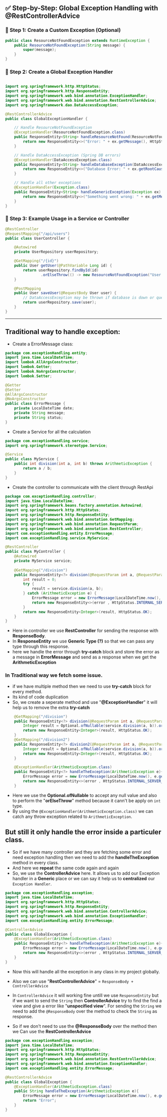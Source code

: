 ## ✅ Step-by-Step: Global Exception Handling with @RestControllerAdvice
### 🔹 Step 1: Create a Custom Exception (Optional)
```java
public class ResourceNotFoundException extends RuntimeException {
    public ResourceNotFoundException(String message) {
        super(message);
    }
}
```

### 🔹 Step 2: Create a Global Exception Handler
```java

import org.springframework.http.HttpStatus;
import org.springframework.http.ResponseEntity;
import org.springframework.web.bind.annotation.ExceptionHandler;
import org.springframework.web.bind.annotation.RestControllerAdvice;
import org.springframework.dao.DataAccessException;

@RestControllerAdvice
public class GlobalExceptionHandler {

    // Handle ResourceNotFoundException
    @ExceptionHandler(ResourceNotFoundException.class)
    public ResponseEntity<String> handleResourceNotFound(ResourceNotFoundException ex) {
        return new ResponseEntity<>("Error: " + ex.getMessage(), HttpStatus.NOT_FOUND);
    }

    // Handle DataAccessException (Spring DB errors)
    @ExceptionHandler(DataAccessException.class)
    public ResponseEntity<String> handleDatabaseException(DataAccessException ex) {
        return new ResponseEntity<>("Database Error: " + ex.getRootCause().getMessage(), HttpStatus.INTERNAL_SERVER_ERROR);
    }

    // Handle all other exceptions
    @ExceptionHandler(Exception.class)
    public ResponseEntity<String> handleGenericException(Exception ex) {
        return new ResponseEntity<>("Something went wrong: " + ex.getMessage(), HttpStatus.INTERNAL_SERVER_ERROR);
    }
}

```

### 🔹 Step 3: Example Usage in a Service or Controller
```java
@RestController
@RequestMapping("/api/users")
public class UserController {

    @Autowired
    private UserRepository userRepository;

    @GetMapping("/{id}")
    public User getUser(@PathVariable Long id) {
        return userRepository.findById(id)
                .orElseThrow(() -> new ResourceNotFoundException("User not found with ID: " + id));
    }

    @PostMapping
    public User saveUser(@RequestBody User user) {
        // DataAccessException may be thrown if database is down or query fails
        return userRepository.save(user);
    }
}

```
************************************************************************************
## Traditional way to handle exception:
- Create a ErrorMessage class:
```java
package com.exceptionHandling.entity;
import java.time.LocalDateTime;
import lombok.AllArgsConstructor;
import lombok.Getter;
import lombok.NoArgsConstructor;
import lombok.Setter;

@Getter
@Setter
@AllArgsConstructor
@NoArgsConstructor
public class ErrorMessage {
	private LocalDateTime date;
	private String message;
	private String status;
}
```
- Create a Service for all the calculation
```java
package com.exceptionHandling.service;
import org.springframework.stereotype.Service;

@Service
public class MyService {	
	public int division(int a, int b) throws ArithmeticException {
		return a / b;
	}
}
```
- Create the controller to communicate with the client through RestApi
```java
package com.exceptionHandling.controller;
import java.time.LocalDateTime;
import org.springframework.beans.factory.annotation.Autowired;
import org.springframework.http.HttpStatus;
import org.springframework.http.ResponseEntity;
import org.springframework.web.bind.annotation.GetMapping;
import org.springframework.web.bind.annotation.RequestParam;
import org.springframework.web.bind.annotation.RestController;
import com.exceptionHandling.entity.ErrorMessage;
import com.exceptionHandling.service.MyService;

@RestController
public class MyController {	
	@Autowired
	private MyService service;
	
	@GetMapping("/division")
	public ResponseEntity<?> division(@RequestParam int a, @RequestParam int b ){
		int result = 0;
		try {
			result = service.division(a, b);
		} catch (ArithmeticException e) {
			ErrorMessage error = new ErrorMessage(LocalDateTime.now(), e.getMessage(), "Please select the correct inputs");
			return new ResponseEntity<>(error , HttpStatus.INTERNAL_SERVER_ERROR);
		}	
		return new ResponseEntity<Integer>(result, HttpStatus.OK);
	}
}
```
- Here in controller we use **RestController** for sending the response with **ResponseBody**.
- In **ResponseEntity** we use **Generic Type (?)** so that we can pass any type through this response.
- here we handle the error through **try-catch** block and store the error as a message in **ErrorMessage** and send as a response when we get the **ArithmeticException**

### In Traditional way we fetch some issue.
- if we have multiple method then we need to use **try-catch** block for every method.
- Its kind of code duplication
- So, we create a seperate method and use "**@ExceptionHandler**" it will help us to remove the extra **try-catch**
```java
    @GetMapping("/division")
	public ResponseEntity<?> division(@RequestParam int a, @RequestParam int b ){
		Integer result = Optional.ofNullable(service.division(a, b)).orElseThrow(() -> new ArithmeticException("Plese enter the correct value"));
		return new ResponseEntity<Integer>(result, HttpStatus.OK);	
	}
    @GetMapping("/division2")
	public ResponseEntity<?> division2(@RequestParam int a, @RequestParam int b ){
		Integer result = Optional.ofNullable(service.division(a, b)).orElseThrow(() -> new ArithmeticException("Plese enter the correct value"));
		return new ResponseEntity<Integer>(result, HttpStatus.OK);
	}

    @ExceptionHandler(ArithmeticException.class)
	public ResponseEntity<?> handleTheException(ArithmeticException e){
		ErrorMessage error = new ErrorMessage(LocalDateTime.now(), e.getMessage(), "Please select the correct inputs");
		return new ResponseEntity<>(error , HttpStatus.INTERNAL_SERVER_ERROR);
	}
```
- Here we use the **Optional.ofNullable** to accept any null value and also to perform the "**orElseThrow**" method because it cann't be apply on `int` type.
- By using the `@ExceptionHandler(ArithmeticException.class)` we can catch any throw exception related to `ArithmeticException`.

## But still it only handle the error inside a particuler class.
- So if we have many controller and they are fetching some error and need exception handling then we need to add the **handleTheException** method in every class.
- And here we **repeat** the same code again and again
- So, we use the **ControllerAdvice** here. It allows us to add our Exception handler in a **Generic** place or we can say it help us to **centralized** our `Exception Handler`.

```java
package com.exceptionHandling.exception;
import java.time.LocalDateTime;
import org.springframework.http.HttpStatus;
import org.springframework.http.ResponseEntity;
import org.springframework.web.bind.annotation.ControllerAdvice;
import org.springframework.web.bind.annotation.ExceptionHandler;
import com.exceptionHandling.entity.ErrorMessage;

@ControllerAdvice
public class GlobalException {
	@ExceptionHandler(ArithmeticException.class)
	public ResponseEntity<?> handleTheException(ArithmeticException e){
		ErrorMessage error = new ErrorMessage(LocalDateTime.now(), e.getMessage(), "Please select the correct inputs");
		return new ResponseEntity<>(error , HttpStatus.INTERNAL_SERVER_ERROR);
	}
}
```
- Now this will handle all the exception in any class in my project globally.

- Also we can use "**RestControllerAdvice**" = `ResponseBody + ControllerAdvice`
- In `ControllerAdvice` it will working fine untill we use `ResponseEntity` but if we want to send the `String` then **ControllerAdvice** try to find the find a view and give a error like "**unspecified view**". For sending the `String` we need to add the `@ResponseBody` over the method to check the `String` as response.
- So if we don't need to use the **@ResponseBody** over the method then we Can use the **RestControllerAdvice**

```java
package com.exceptionHandling.exception;
import java.time.LocalDateTime;
import org.springframework.http.HttpStatus;
import org.springframework.http.ResponseEntity;
import org.springframework.web.bind.annotation.RestControllerAdvice;
import org.springframework.web.bind.annotation.ExceptionHandler;
import com.exceptionHandling.entity.ErrorMessage;

@RestControllerAdvice
public class GlobalException {
	@ExceptionHandler(ArithmeticException.class)
	public String handleTheException(ArithmeticException e){
		ErrorMessage error = new ErrorMessage(LocalDateTime.now(), e.getMessage(), "Please select the correct inputs");
		return "Error";
	}
}
```







